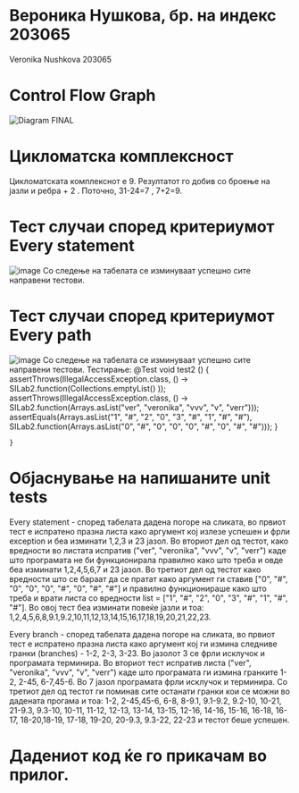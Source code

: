 # Вероника Нушкова, бр. на индекс 203065
Veronika Nushkova 203065

 # Control Flow Graph
![Diagram FINAL](https://user-images.githubusercontent.com/102096318/171693754-5c97e68e-92bc-4fc0-a305-e479d12b6f4b.png)


# Цикломатска комплексност
Цикломатската комплекснот е 9. Резултатот го добив со броење на јазли и ребра + 2 . Поточно, 31-24=7 , 7+2=9.


 # Тест случаи според критериумот Every statement
![image](https://user-images.githubusercontent.com/102096318/171858774-828d66f8-112b-4218-9b93-4c67619338ff.png)
 Со следење на табелата се изминуваат успешно сите направени тестови.

 # Тест случаи според критериумот Every path
![image](https://user-images.githubusercontent.com/102096318/171858655-d9c2aa3d-09ad-4efe-8bde-c6a6e2a0778c.png)
Со следење на табелата се изминуваат успешно сите направени тестови.
Тестирање:
@Test
    void test2 () {
        assertThrows(IllegalAccessException.class, () -> SILab2.function(Collections.emptyList() ));
        assertThrows(IllegalAccessException.class, () -> SILab2.function(Arrays.asList("ver", "veronika", "vvv", "v", "verr")));
        assertEquals(Arrays.asList("1", "#", "2", "0", "3", "#", "1", "#", "#"), SILab2.function(Arrays.asList("0", "#", "0", "0", "0", "#", "0", "#", "#"))); }

    }

# Објаснување на напишаните unit tests
Every statement - според табелата дадена погоре на сликата, во првиот тест е испратено празна листа како аргумент кој излезе успешен и фрли exception и беа изминати 1,2,3 и 23 јазол. Во вториот дел од тестот, како вредности во листата испратив 
("ver", "veronika", "vvv", "v", "verr") каде што програмата не би функционирала правилно како што треба и овде беа изминати 1,2,4,5,6,7 и 23 јазол. Во третиот дел од тестот како вредности што се бараат да се пратат како аргумент ги ставив  ["0", "#", "0", "0", "0", "#", "0", "#", "#"] и правилно функционираше како што треба и врати листа со вредности list =  ["1", "#", "2", "0", "3", "#", "1", "#", "#"].  Во овој тест беа изминати повеќе јазли и тоа: 1,2,4,5,6,8,9.1,9.2,10,11,12,13,14,15,16,17,18,19,20,21,22,23.

Every branch - според табелата дадена погоре на сликата, во првиот тест е испратено празна листа како аргумент кој ги измина следниве гранки (branches) - 1-2, 2-3, 3-23. Во јазолот 3 се фрли исклучок и програмата терминира. Во вториот тест испратив листа ("ver", "veronika", "vvv", "v", "verr") каде што програмата ги измина гранките 1-2, 2-45, 6-7,45-6. Во 7 јазол програмата фрли исклучок и терминира. Со третиот дел од тестот ги поминав сите останати гранки кои се можни во дадената прогама и тоа: 1-2, 2-45,45-6, 6-8, 8-9.1, 9.1-9.2, 9.2-10, 10-21, 21-9.3, 9.3-10, 10-11, 11-12, 12-13, 13-14, 13-15, 12-16, 14-16, 15-16, 16-18, 16-17, 18-20,18-19, 17-18, 19-20, 20-9.3, 9.3-22, 22-23 и тестот беше успешен.
# Дадениот код ќе го прикачам во прилог.
